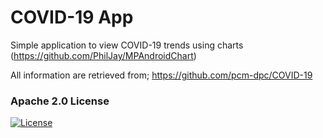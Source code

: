 # COVID-19 App
Simple application to view COVID-19 trends using charts (https://github.com/PhilJay/MPAndroidChart)

All information are retrieved from; https://github.com/pcm-dpc/COVID-19

### Apache 2.0 License
[![License](https://img.shields.io/badge/License-Apache%202.0-yellowgreen.svg)](https://opensource.org/licenses/Apache-2.0)  
